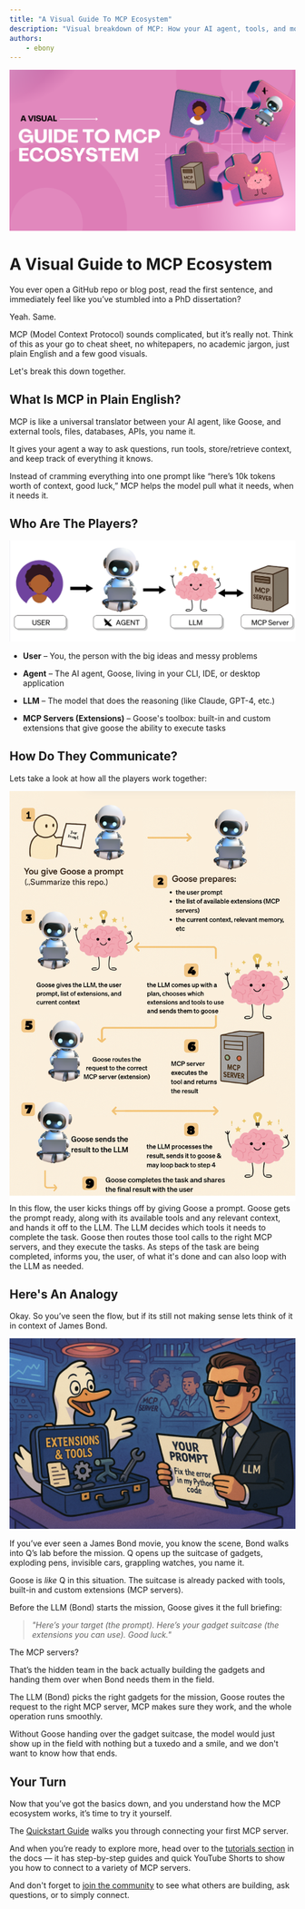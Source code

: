 ```yaml
---
title: "A Visual Guide To MCP Ecosystem"
description: "Visual breakdown of MCP: How your AI agent, tools, and models work together."
authors: 
    - ebony
---
```


![blog cover](mcpblog.png)

# A Visual Guide to MCP Ecosystem

You ever open a GitHub repo or blog post, read the first sentence, and immediately feel like you’ve stumbled into a PhD dissertation?

Yeah. Same.

MCP (Model Context Protocol) sounds complicated, but it’s really not. Think of this as your go to cheat sheet, no whitepapers, no academic jargon, just plain English and a few good visuals.
<!--truncate-->

Let's break this down together. 

## What Is MCP in Plain English?

MCP is like a universal translator between your AI agent, like Goose, and external tools, files, databases, APIs, you name it.

It gives your agent a way to ask questions, run tools, store/retrieve context, and keep track of everything it knows. 

Instead of cramming everything into one prompt like “here’s 10k tokens worth of context, good luck,” MCP helps the model pull what it needs, when it needs it.

## Who Are The Players? 
![players](players.png)

- **User** – You, the person with the big ideas and messy problems

- **Agent** – The AI agent, Goose, living in your CLI, IDE, or desktop application

- **LLM** – The model that does the reasoning (like Claude, GPT-4, etc.)

- **MCP Servers (Extensions)** – Goose's toolbox: built-in and custom extensions that give goose the ability to execute tasks

## How Do They Communicate?
Lets take a look at how all the players work together: 

![Visual guide](visualguide.png)
In this flow, the user kicks things off by giving Goose a prompt. Goose gets the prompt ready, along with its available tools and any relevant context, and hands it off to the LLM. The LLM decides which tools it needs to complete the task. Goose then routes those tool calls to the right MCP servers, and they execute the tasks. As steps of the task are being completed, informs you, the user, of what it's done and can also loop with the LLM as needed.

## Here's An Analogy

Okay. So you’ve seen the flow, but if its still not making sense lets think of it in context of James Bond. 

![james bond](james.png)

If you’ve ever seen a James Bond movie, you know the scene,
Bond walks into Q’s lab before the mission.
Q opens up the suitcase of gadgets, exploding pens, invisible cars, grappling watches, you name it.

Goose is _like_ Q in this situation.
The suitcase is already packed with tools, built-in and custom extensions (MCP servers).

Before the LLM (Bond) starts the mission, Goose gives it the full briefing:

>_"Here’s your target (the prompt). Here’s your gadget suitcase (the extensions you can use). Good luck."_

The MCP servers?

That’s the hidden team in the back actually building the gadgets and handing them over when Bond needs them in the field.

The LLM (Bond) picks the right gadgets for the mission, Goose routes the request to the right MCP server, MCP makes sure they work, and the whole operation runs smoothly.

Without Goose handing over the gadget suitcase, the model would just show up in the field with nothing but a tuxedo and a smile, and we don't want to know how that ends.

## Your Turn

Now that you’ve got the basics down, and you understand how the MCP ecosystem works, it’s time to try it yourself.

The [Quickstart Guide](/docs/quickstart) walks you through connecting your first MCP server.

And when you’re ready to explore more, head over to the [tutorials section](/docs/category/tutorials) in the docs — it has step-by-step guides and quick YouTube Shorts to show you how to connect to a variety of MCP servers.

And don't forget to [join the community](https://discord.gg/block-opensource) to see what others are building, ask questions, or to simply connect. 


<head>
  <meta property="og:title" content="A Visual Guide To MCPs" />
  <meta property="og:type" content="article" />
  <meta property="og:url" content="https://block.github.io/goose/blog/2025/04/10/visual-guide-mcp" />
  <meta property="og:description" content="Visual breakdown of MCP: How your agent, tools, and models work together." />
  <meta property="og:image" content="" />
  <meta name="twitter:card" content="summary_large_image" />
  <meta property="twitter:domain" content="block.github.io/goose" />
  <meta name="twitter:title" content="A Visual Guide To MCPs" />
  <meta name="twitter:description" content="Visual breakdown of MCP: How your AI agent, tools, and models work together." />
  <meta name="twitter:image" content="" />
</head>
